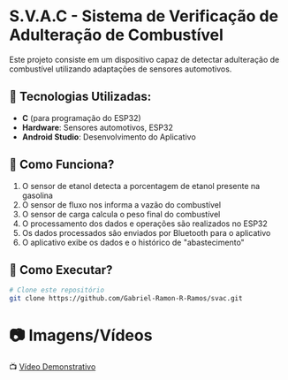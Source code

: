 # S.V.A.C - Sistema de Verificação de Adulteração de Combustível

Este projeto consiste em um dispositivo capaz de detectar adulteração de combustível utilizando adaptações de sensores automotivos.

## 🚀 Tecnologias Utilizadas:

- **C** (para programação do ESP32)
- **Hardware**: Sensores automotivos, ESP32
- **Android Studio**: Desenvolvimento do Aplicativo

## 📖 Como Funciona?

1. O sensor de etanol detecta a porcentagem de etanol presente na gasolina
2. O sensor de fluxo nos informa a vazão do combustível
3. O sensor de carga calcula o peso final do combustível
4. O processamento dos dados e operações são realizados no ESP32
5. Os dados processados são enviados por Bluetooth para o aplicativo
6. O aplicativo exibe os dados e o histórico de "abastecimento" 

## 🔧 Como Executar?

```bash
# Clone este repositório
git clone https://github.com/Gabriel-Ramon-R-Ramos/svac.git
```

# 📷 Imagens/Vídeos

📺 [Vídeo Demonstrativo](https://www.youtube.com/watch?v=AEwtjxqP-9s&t=108s)
